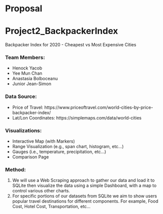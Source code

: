 # Proposal

# Project2_BackpackerIndex
Backpacker Index for 2020 - Cheapest vs Most Expensive Cities

### Team Members:
<ul>
  <li>Henock Yacob</li>
  <li>Yee Mun Chan</li>
  <li>Anastasia Bolboceanu</li>
  <li>Junior Jean-Simon</li>
</ul>

### Data Source:
<ul>
  <li>Price of Travel: https://www.priceoftravel.com/world-cities-by-price-backpacker-index/</li>
  <li>Lat/Lon Coordinates: https://simplemaps.com/data/world-cities</li>
 </ul>

### Visualizations:
<ul>
  <li>Interactive Map (with Markers)
  <li>Range Visualization (e.g., span chart, histogram, etc…)</li>
  <li>Gauges (i.e., temperature, precipitation, etc…)</li>
  <li>Comparison Page</li>
 </ul>

### Method:
<ol>
<li>We will use a Web Scraping approach to gather our data and load it to SQLite then visualize the data using a simple Dashboard, with a map to control various other charts.</li>
<li>For specific portions of our datasets from SQLite we aim to show users popular travel destinations for different components. For example, Food Cost, Hotel Cost, Transportation, etc...</li>
</ol>
